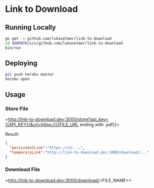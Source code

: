 # Link to Download

## Running Locally

```sh
go get -u github.com/lukaselmer/link-to-download
cd $GOPATH/src/github.com/lukaselmer/link-to-download
bin/run
```

## Deploying

```sh
git push heroku master
heroku open
```

## Usage

### Store File

<http://link-to-download.dev:3000/store?api_key={{API_KEY}}&url=https://{{FILE_URL ending with .pdf}}>

Result:

```json
{
  "persistentLink":"https://s3-...",
  "temporaryLink":"http://link-to-download.dev:3000/download/..."
}
```

### Download File

<http://link-to-download.dev:3000/download/<FILE_NAME>>
